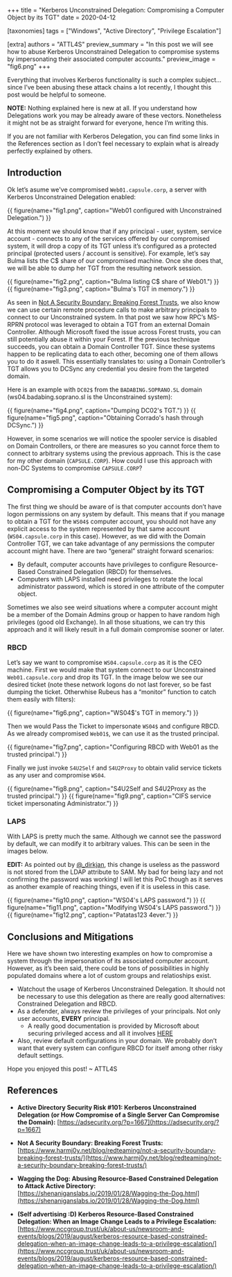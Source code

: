 +++
title = "Kerberos Unconstrained Delegation: Compromising a Computer Object by its TGT"
date = 2020-04-12

[taxonomies]
tags = ["Windows", "Active Directory", "Privilege Escalation"]

[extra]
authors = "ATTL4S"
preview_summary = "In this post we will see how to abuse Kerberos Unconstrained Delegation to compromise systems by impersonating their associated computer accounts."
preview_image = "fig6.png"
+++

Everything that involves Kerberos functionality is such a complex subject… since I’ve been abusing these attack chains a lot recently, I thought this post would be helpful to someone.

**NOTE:** Nothing explained here is new at all. If you understand how Delegations work you may be already aware of these vectors. Nonetheless it might not be as straight forward for everyone, hence I’m writing this.

If you are not familiar with Kerberos Delegation, you can find some links in the References section as I don’t feel necessary to explain what is already perfectly explained by others.


## Introduction

Ok let’s asume we've compromised `Web01.capsule.corp`, a server with Kerberos Unconstrained Delegation enabled:

{{ figure(name="fig1.png", caption="Web01 configured with Unconstrained Delegation.") }}

<!-- more -->

At this moment we should know that if any principal - user, system, service account - connects to any of the services offered by our compromised system, it will drop a copy of its TGT unless it’s configured as a protected principal (protected users / account is sensitive). 
For example, let’s say Bulma lists the C$ share of our compromised machine. Once she does that, we will be able to dump her TGT from the resulting network session.

{{ figure(name="fig2.png", caption="Bulma listing C$ share of Web01.") }}
{{ figure(name="fig3.png", caption="Bulma's TGT in memory.") }}

As seen in [Not A Security Boundary: Breaking Forest Trusts](https://www.harmj0y.net/blog/redteaming/not-a-security-boundary-breaking-forest-trusts/), we also know we can use certain remote procedure calls to make arbitrary principals to connect to our Unconstrained system. In that post we saw how RPC’s MS-RPRN protocol was leveraged to obtain a TGT from an external Domain Controller. Although Microsoft fixed the issue across Forest trusts, you can still potentially abuse it within your Forest. 
If the previous technique succeeds, you can obtain a Domain Controller TGT. Since these systems happen to be replicating data to each other, becoming one of them allows you to do it aswell. This essentially translates to: using a Domain Controller’s TGT allows you to DCSync any credential you desire from the targeted domain.

Here is an example with `DC02$` from the `BADABING.SOPRANO.SL` domain (ws04.badabing.soprano.sl is the Unconstrained system):

{{ figure(name="fig4.png", caption="Dumping DC02's TGT.") }}
{{ figure(name="fig5.png", caption="Obtaining Corrado's hash through DCSync.") }}

However, in some scenarios we will notice the spooler service is disabled on Domain Controllers, or there are measures so you cannot force them to connect to arbitrary systems using the previous approach. This is the case for my other domain (`CAPSULE.CORP`).
How could I use this approach with non-DC Systems to compromise `CAPSULE.CORP`? 


## Compromising a Computer Object by its TGT

The first thing we should be aware of is that computer accounts don’t have logon permissions on any system by default. This means that if you manage to obtain a TGT for the `WS04$` computer account, you should not have any explicit access to the system represented by that same account (`WS04.capsule.corp` in this case). 
However, as we did with the Domain Controller TGT, we can take advantage of any permissions the computer account might have. There are two “general” straight forward scenarios:
- By default, computer accounts have privileges to configure Resource-Based Constrained Delegation (RBCD) for themselves. 
- Computers with LAPS installed need privileges to rotate the local administrator password, which is stored in one attribute of the computer object.

Sometimes we also see weird situations where a computer account might be a member of the Domain Admins group or happen to have random high privileges (good old Exchange). In all those situations, we can try this approach and it will likely result in a full domain compromise sooner or later.


### RBCD

Let’s say we want to compromise `WS04.capsule.corp` as it is the CEO machine. First we would make that system connect to our Unconstrained `Web01.capsule.corp` and drop its TGT. In the image below we see our desired ticket (note these network logons do not last forever, so be fast dumping the ticket. Otherwhise Rubeus has a “monitor” function to catch them easily with filters): 

{{ figure(name="fig6.png", caption="WS04$'s TGT in memory.") }}

Then we would Pass the Ticket to impersonate `WS04$` and configure RBCD. As we already compromised `Web01$`, we can use it as the trusted principal.

{{ figure(name="fig7.png", caption="Configuring RBCD with Web01 as the trusted principal.") }}

Finally we just invoke `S4U2Self` and `S4U2Proxy` to obtain valid service tickets as any user and compromise `WS04`.

{{ figure(name="fig8.png", caption="S4U2Self and S4U2Proxy as the trusted principal.") }}
{{ figure(name="fig9.png", caption="CIFS service ticket impersonating Administrator.") }}


### LAPS

With LAPS is pretty much the same. Although we cannot see the password by default, we can modify it to arbitrary values. This can be seen in the images below.

**EDIT:** As pointed out by [@_dirkjan](https://twitter.com/_dirkjan), this change is useless as the password is not stored from the LDAP attribute to SAM. My bad for being lazy and not confirming the password was working!
I will let this PoC though as it serves as another example of reaching things, even if it is useless in this case.

{{ figure(name="fig10.png", caption="WS04's LAPS password.") }}
{{ figure(name="fig11.png", caption="Modifying WS04's LAPS password.") }}
{{ figure(name="fig12.png", caption="Patatas123 4ever.") }}


## Conclusions and Mitigations

Here we have shown two interesting examples on how to compromise a system through the impersonation of its associated computer account. However, as it’s been said, there could be tons of possibilities in highly populated domains where a lot of custom groups and relatioships exist.
- Watchout the usage of Kerberos Unconstrained Delegation. It should not be necessary to use this delegation as there are really good alternatives: Constrained Delegation and RBCD.
- As a defender, always review the privileges of your principals. Not only user accounts, **EVERY** principal.
    - A really good documentation is provided by Microsoft about securing privileged access and all it involves [HERE](https://docs.microsoft.com/en-us/windows-server/identity/securing-privileged-access/securing-privileged-access-reference-material) 
- Also, review default configurations in your domain. We probably don’t want that every system can configure RBCD for itself among other risky default settings.

Hope you enjoyed this post!
~ ATTL4S



## References

- **Active Directory Security Risk #101: Kerberos Unconstrained Delegation (or How Compromise of a Single Server Can Compromise the Domain):** 
[https://adsecurity.org/?p=1667](https://adsecurity.org/?p=1667)

- **Not A Security Boundary: Breaking Forest Trusts:**
[https://www.harmj0y.net/blog/redteaming/not-a-security-boundary-breaking-forest-trusts/](https://www.harmj0y.net/blog/redteaming/not-a-security-boundary-breaking-forest-trusts/)

- **Wagging the Dog: Abusing Resource-Based Constrained Delegation to Attack Active Directory:** 
[https://shenaniganslabs.io/2019/01/28/Wagging-the-Dog.html](https://shenaniganslabs.io/2019/01/28/Wagging-the-Dog.html)

- **(Self advertising :D) Kerberos Resource-Based Constrained Delegation: When an Image Change Leads to a Privilege Escalation:** 
[https://www.nccgroup.trust/uk/about-us/newsroom-and-events/blogs/2019/august/kerberos-resource-based-constrained-delegation-when-an-image-change-leads-to-a-privilege-escalation/](https://www.nccgroup.trust/uk/about-us/newsroom-and-events/blogs/2019/august/kerberos-resource-based-constrained-delegation-when-an-image-change-leads-to-a-privilege-escalation/)
